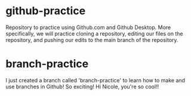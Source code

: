 # github-practice
Repository to practice using Github.com and Github Desktop. More specifically, we will practice cloning a repository, editing our files on the repository, and pushing our edits to the main branch of the repository.


# branch-practice
I just created a branch called 'branch-practice' to learn how to make and use branches in Github! So exciting!
Hi Nicole, you're so cool!!
